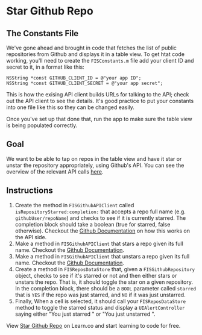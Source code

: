# Star Github Repo

## The Constants File

We've gone ahead and brought in code that fetches the list of public repositories from Github and displays it in a table view. To get htat code working, you'll need to create the `FISConstants.m` file add your client ID and secret to it, in a format like this:

```objc
NSString *const GITHUB_CLIENT_ID = @"your app ID";
NSString *const GITHUB_CLIENT_SECRET = @"your app secret";
```

This is how the exising API client builds URLs for talking to the API; check out the API client to see the details. It's good practice to put your constants into one file like this so they can be changed easily.

Once you've set up that done that, run the app to make sure the table view is being populated correctly.

## Goal

We want to be able to tap on repos in the table view and have it star or unstar the repository appropriately, using Github's API. You can see the overview of the relevant API calls [here](https://developer.github.com/v3/activity/starring/).

## Instructions

  1. Create the method in `FISGithubAPIClient` called `isRepositoryStarred:completion:` that accepts a repo full name (e.g. `githubUser/repoName`) and checks to see if it is currently starred. The completion block should take a boolean (true for starred, false otherwise). Checkout the [Github Documentation](https://developer.github.com/v3/activity/starring/#check-if-you-are-starring-a-repository) on how this works on the API side. 
  2. Make a method in `FISGithubAPIClient` that stars a repo given its full name. Checkout the [Github Documentation](https://developer.github.com/v3/activity/starring/#star-a-repository).
  3. Make a method in `FISGithubAPIClient` that unstars a repo given its full name. Checkout the [Github Documentation](https://developer.github.com/v3/activity/starring/#unstar-a-repository).
  4. Create a method in `FISReposDataStore` that, given a `FISGithubRepository` object, checks to see if it's starred or not and then either stars or unstars the repo. That is, it should toggle the star on a given repository. In the completion block, there should be a `BOOL` parameter called `starred` that is `YES` if the repo was just starred, and `NO` if it was just unstarred.
  5. Finally, When a cell is selected, it should call your `FISReposDataStore` method to toggle the starred status and display a `UIAlertController` saying either "You just starred <REPO NAME>" or "You just unstarred <REPO NAME>".


<p data-visibility='hidden'>View <a href='https://learn.co/lessons/github-repo-starring' title='Star Github Repo'>Star Github Repo</a> on Learn.co and start learning to code for free.</p>
